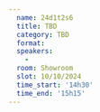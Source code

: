```yaml
---
  name: 24d1t2s6
  title: TBD
  category: TBD
  format: 
  speakers: 
    - 
  room: Showroom
  slot: 10/10/2024
  time_start: '14h30'
  time_end: '15h15'
---
```

